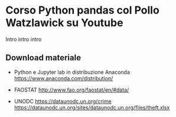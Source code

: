 # Corso Python pandas col  Pollo Watzlawick su Youtube

Intro intro intro

## Download materiale
- Python e Jupyter lab in distribuzione Anaconda
https://www.anaconda.com/distribution/

- FAOSTAT
http://www.fao.org/faostat/en/#data/

- UNODC
https://dataunodc.un.org/crime
https://dataunodc.un.org/sites/dataunodc.un.org/files/theft.xlsx